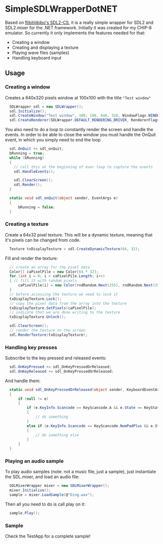 # SimpleSDLWrapperDotNET
Based on [flibitijibibo's SDL2-CS](https://github.com/flibitijibibo/SDL2-CS), it is a really simple wrapper for SDL2 and SDL2.mixer for the .NET framework.
Initially it was created for my CHIP-8 emulator. So currently it only implements the features needed for that:
* Creating a window
* Creating and displaying a texture
* Playing wave files (samples)
* Handling keyboard input

## Usage
### Creating a window
Creates a 640x320 pixels window at 100x100 with the title `"Test window"`
```c#
  SDLWrapper sdl = new SDLWrapper();
  sdl.Initialize();
  sdl.CreateWindow("Test window", 100, 100, 640, 320, WindowFlags.WINDOW_SHOWN);
  sdl.CreateRenderer(SDLWrapper.DEFAULT_RENDERING_DRIVER, RendererFlags.RENDERER_ACCELERATED);
```

You also need to do a loop to constantly render the screen and handle the events.
In order to be able to close the window you must handle the OnQuit event, in which you simply need to end the loop
```c#
  sdl.OnQuit += sdl_onQuit;
  bRunning = true;
  while (bRunning)
  {
    // call this at the beginning of ever loop to capture the events
    sdl.HandleEvents();

    sdl.ClearScreen();
    sdl.Render();
  }

  static void sdl_onQuit(object sender, EventArgs e)
  {
      bRunning = false;
  }
```


### Creating a texture
Create a 64x32 pixel texture. This will be a dynamic texture, meaning that it's pixels can be changed from code.
```c#
  Texture txDisplayTexture = sdl.CreateDynamicTexture(64, 32);
```
Fill and render the texture:
```c#
  // create an array for the pixel data
  Color[] caPixelPile = new Color[64 * 32];
  for (int i = 0; i < caPixelPile.Length; i++)
  { // fill it with random pixels
      caPixelPile[i] = new Color(rndRandom.Next(255), rndRandom.Next(255), rndRandom.Next(255), rndRandom.Next(255));
  }
  // before accessing the texture we need to lock it
  txDisplayTexture.Lock();
  // copy the pixel data from the array into the texture
  txDisplayTexture.SetPixels(caPixelPile);
  // indicate that we are done writing to the texture
  txDisplayTexture.Unlock();

  sdl.ClearScreen();
  // render the texture on the screen
  sdl.RenderTexture(txDisplayTexture);
```


### Handling key presses
Subscribe to the key pressed and released events:
```c#
  sdl.OnKeyPressed += sdl_OnKeyPressedOrReleased;
  sdl.OnKeyReleased += sdl_OnKeyPressedOrReleased;
```
And handle them:
```c#
  static void sdl_OnKeyPressedOrReleased(object sender, KeyboardEventArgs e)
  {
      if (null != e)
      {
          if (e.KeyInfo.Scancode == KeyScancode.A && e.State == KeyState.PRESSED)
          {
              // do something
          }
          else if (e.KeyInfo.Scancode == KeyScancode.NumPadPlus && e.State == KeyState.PRESSED)
          {
              // do something else
          }
      }
  }
```


### Playing an audio sample
To play audio samples (note: not a music file, just a sample), just instantiate the SDL.mixer, and load an audio file:
```c#
  SDLMixerWrapper mixer = new SDLMixerWrapper();
  mixer.Initialize();
  sample = mixer.LoadSample(@"Ding.wav");
```
Then all you need to do is call play on it:
```c#
  sample.Play();
```


### Sample
Check the TestApp for a complete sample!
